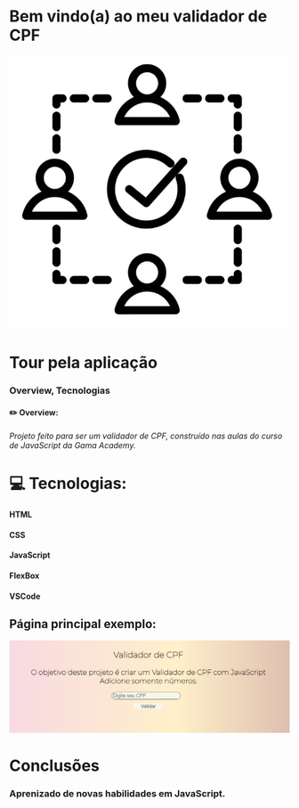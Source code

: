 # Bem vindo(a) ao meu validador de CPF 
![Welcome](https://github.com/devbaiana/cpf-validator/blob/main/validator.PNG)
#                                                              Tour pela aplicação
###                                                             Overview, Tecnologias


#### ✏️ Overview:
###### Projeto feito para ser um validador de CPF, construído nas aulas do curso de JavaScript da Gama Academy.



#     💻 Tecnologias:

#### HTML
#### CSS
#### JavaScript
#### FlexBox
#### VSCode

## Página principal exemplo:
![Json](https://github.com/devbaiana/cpf-validator/blob/main/validador.PNG)

# Conclusões
### Aprenizado de novas habilidades em JavaScript.

